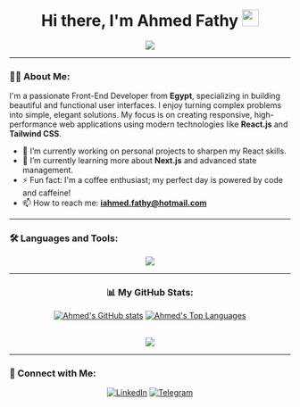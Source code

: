 <div id="header" align="center">
  <h1 align="center">
    Hi there, I'm Ahmed Fathy 
    <img src="https://media.giphy.com/media/hvRJCLFzcasrR4ia7z/giphy.gif" width="30px"/>
  </h1>
  <p align="center">
    <a href="https://github.com/DenverCoder1/readme-typing-svg">
      <img src="https://readme-typing-svg.herokuapp.com/?lines=Front-End%20Developer;Building%20intuitive%20web%20experiences;Always%20learning%20new%20things&font=Fira%20Code&center=true&width=460&height=45&color=30A46C&vCenter=true&size=22">
    </a>
  </p>
</div>

---

### 👨‍💻 About Me:
<p>
  I'm a passionate Front-End Developer from <b>Egypt</b>, specializing in building beautiful and functional user interfaces. I enjoy turning complex problems into simple, elegant solutions. My focus is on creating responsive, high-performance web applications using modern technologies like <b>React.js</b> and <b>Tailwind CSS</b>.
</p>

- 🔭 I’m currently working on personal projects to sharpen my React skills.
- 🌱 I’m currently learning more about <b>Next.js</b> and advanced state management.
- ⚡ Fun fact: I'm a coffee enthusiast; my perfect day is powered by code and caffeine!
- 📫 How to reach me: **iahmed.fathy@hotmail.com**

---

### 🛠️ Languages and Tools:
<p align="center">
  <a href="https://skillicons.dev">
    <img src="https://skillicons.dev/icons?i=html,css,js,ts,react,tailwind,sass,python,git,github,next" />
  </a>
</p>

---

<div align="center">

### 📊 My GitHub Stats:

<a href="https://github.com/iahmed-fathy"><img src="https://github-readme-stats.vercel.app/api?username=iahmed-fathy&show_icons=true&theme=tokyonight&border_color=30A46C&hide_border=true" alt="Ahmed's GitHub stats" /></a>
<a href="https://github.com/iahmed-fathy"><img src="https://github-readme-stats.vercel.app/api/top-langs/?username=iahmed-fathy&layout=compact&theme=tokyonight&border_color=30A46C&hide_border=true" alt="Ahmed's Top Languages" /></a>

<br>

<a href="https://komarev.com/ghpvc/?username=iahmed-fathy&style=for-the-badge&color=brightgreen">
    <img src="https://komarev.com/ghpvc/?username=iahmed-fathy&style=for-the-badge&color=brightgreen">
</a>

</div>

---

### 🤝 Connect with Me:
<p align="center">
<a href="https://www.linkedin.com/in/iahmedfathy/" target="_blank"><img src="https://img.shields.io/badge/LinkedIn-0077B5?style=for-the-badge&logo=linkedin&logoColor=white" alt="LinkedIn"></a>
<a href="https://t.me/AhmedFathyJouban" target="_blank"><img src="https://img.shields.io/badge/Telegram-2CA5E0?style=for-the-badge&logo=telegram&logoColor=white" alt="Telegram"></a>
</p>
